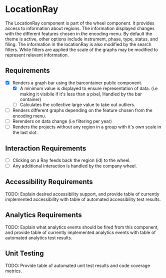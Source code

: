 # LocationRay

The LocationRay component is part of the wheel component. It provides access to information about regions. The information displayed changes with the different features chosen in the encoding menu. By default the theme is active, other options include instrument, phase, type, status, and filing. 
The information in the locationRay is also modified by the search filters. While filters are applied the scale of the graphs may be modified to represent relevant information. 

## Requirements

* [x] Renders a graph bar using the barcontainer public component.
  * [x] A minimum value is displayed to ensure representation of data. (i.e making it visibile if it's less than a pixel, Handled by the bar container)
  * [ ] Calculates the collective large value to take out outliers.
* [ ] Renders different graphs depending on the feature chosen from the encoding menu.
* [ ] Rerenders on data change (i.e filtering per year)
* [ ] Renders the projects without any region in a group with it's own scale in the last slot.

## Interaction Requirements

* [ ] Clicking on a Ray feeds back the region (id) to the wheel.
* [ ] Any additional interaction is handled by the company wheel. 

## Accessibility Requirements

TODO: Explain desired accessibility support, and provide table of currently
implemented accessibility with table of automated accessibility test results.

## Analytics Requirements

TODO: Explain what analytics events should be fired from this component, and
provide table of currently implemented analytics events with table of automated
analytics test results.

## Unit Testing

TODO: Provide table of automated unit test results and code coverage metrics.


